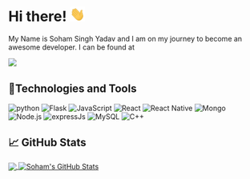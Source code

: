 # Hi there! <img src="https://raw.githubusercontent.com/sohamsingh29/sohamsingh29/master/wave.gif" width="30px">

My Name is Soham Singh Yadav and I am on my journey to become an awesome developer. I can be found at 

<!--[![Linkedin](https://simpleicons.org/icons/linkedin.svg)](https://www.linkedin.com/in/sohamsinghyadav/) -->
![](https://komarev.com/ghpvc/?username=sohamsingh29&color=brightgreen&label=Visitors)

## 🔧Technologies and Tools

![python](https://img.shields.io/badge/Code-Python-brightgreen?logo=python&logoColor=white)
![Flask](https://img.shields.io/badge/Code-Flask-brightgreen?logo=Flask&logoColor=white)
![JavaScript](https://img.shields.io/badge/Code-Javascript-brightgreen?logo=javascript&logoColor=white)
![React](https://img.shields.io/badge/Code-ReactJs-brightgreen?logo=react&logoColor=white)
![React Native](https://img.shields.io/badge/Code-React%20Native-brightgreen?logo=react&logoColor=white)
![Mongo](https://img.shields.io/badge/Tools-MongoDb-brightgreen?logo=MongoDB&logoColor=white)
![Node.js](https://img.shields.io/badge/Tools-Node.js-brightgreen?logo=node.js&logoColor=white)
![expressJs](https://img.shields.io/badge/code-ExpressJs-brightgreen?logo=javascript&logoColor=white)
![MySQL](https://img.shields.io/badge/DB-MySQL-brightgreen?logo=MySQL&logoColor=white)
![C++](https://img.shields.io/badge/Code-C++-brightgreen?logo=C++&logoColor=white)

## &#x1f4c8; GitHub Stats

<a href="https://github.com/sohamsingh29/sohamsingh29">
  <img align="center" src="https://github-readme-stats.vercel.app/api/top-langs/?username=sohamsingh29&title_color=ffffff&text_color=c9cacc&icon_color=2bbc8a&bg_color=1d1f21&layout=compact&card_width=250" />
</a>
<a href="https://github.com/sohamsingh29/sohamsingh29">
  <img align="center" src="https://github-readme-stats.vercel.app/api?username=sohamsingh29&show_icons=true&line_height=27&count_private=true&title_color=ffffff&text_color=c9cacc&icon_color=2bbc8a&bg_color=1d1f21" alt="Soham's GitHub Stats" />
</a>

